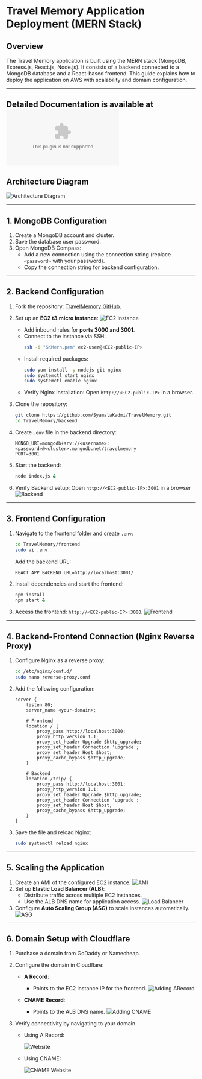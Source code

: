 
# Travel Memory Application Deployment (MERN Stack)

## Overview
The Travel Memory application is built using the MERN stack (MongoDB, Express.js, React.js, Node.js). It consists of a backend connected to a MongoDB database and a React-based frontend. This guide explains how to deploy the application on AWS with scalability and domain configuration.

---

Detailed Documentation is available at ![Comprehensive Documentation](MERNComprehensiveDocumentation.docx)
---

## Architecture Diagram
   ![Architecture Diagram](MernDeployment.drawio)

---

## 1. MongoDB Configuration
1. Create a MongoDB account and cluster.
2. Save the database user password.
3. Open MongoDB Compass:
   - Add a new connection using the connection string (replace `<password>` with your password).
   - Copy the connection string for backend configuration.

---

## 2. Backend Configuration
1. Fork the repository: [TravelMemory GitHub](https://github.com/UnpredictablePrashant/TravelMemory).
2. Set up an **EC2 t3.micro instance**:
   ![EC2 Instance](images/ec2.png)
   - Add inbound rules for **ports 3000 and 3001**.
   - Connect to the instance via SSH:
     ```bash
     ssh -i "SKMern.pem" ec2-user@<EC2-public-IP>
     ```
   - Install required packages:
     ```bash
     sudo yum install -y nodejs git nginx
     sudo systemctl start nginx
     sudo systemctl enable nginx
     ```
   - Verify Nginx installation: Open `http://<EC2-public-IP>` in a browser.

3. Clone the repository:
   ```bash
   git clone https://github.com/SyamalaKadmi/TravelMemory.git
   cd TravelMemory/backend
   ```
4. Create `.env` file in the backend directory:
   ```env
   MONGO_URI=mongodb+srv://<username>:<password>@<cluster>.mongodb.net/travelmemory
   PORT=3001
   ```
5. Start the backend:
   ```bash
   node index.js &
   ```
6. Verify Backend setup: Open `http://<EC2-public-IP>:3001` in a browser
   ![Backend](images/backend.png)
---

## 3. Frontend Configuration
1. Navigate to the frontend folder and create `.env`:
   ```bash
   cd TravelMemory/frontend
   sudo vi .env
   ```
   Add the backend URL:
   ```env
   REACT_APP_BACKEND_URL=http://localhost:3001/
   ```
2. Install dependencies and start the frontend:
   ```bash
   npm install
   npm start &
   ```
3. Access the frontend: `http://<EC2-public-IP>:3000`.
   ![Frontend](images/frontend.png)
---

## 4. Backend-Frontend Connection (Nginx Reverse Proxy)
1. Configure Nginx as a reverse proxy:
   ```bash
   cd /etc/nginx/conf.d/
   sudo nano reverse-proxy.conf
   ```
2. Add the following configuration:
   ```nginx
   server {
       listen 80;
       server_name <your-domain>;

       # Frontend
       location / {
           proxy_pass http://localhost:3000;
           proxy_http_version 1.1;
           proxy_set_header Upgrade $http_upgrade;
           proxy_set_header Connection 'upgrade';
           proxy_set_header Host $host;
           proxy_cache_bypass $http_upgrade;
       }

       # Backend
       location /trip/ {
           proxy_pass http://localhost:3001;
           proxy_http_version 1.1;
           proxy_set_header Upgrade $http_upgrade;
           proxy_set_header Connection 'upgrade';
           proxy_set_header Host $host;
           proxy_cache_bypass $http_upgrade;
       }
   }
   ```
3. Save the file and reload Nginx:
   ```bash
   sudo systemctl reload nginx
   ```

---

## 5. Scaling the Application
1. Create an AMI of the configured EC2 instance.
   ![AMI](images/AMI.png)
2. Set up **Elastic Load Balancer (ALB)**:
   - Distribute traffic across multiple EC2 instances.
   - Use the ALB DNS name for application access.
   ![Load Balancer](images/LoadBalancer.png)
3. Configure **Auto Scaling Group (ASG)** to scale instances automatically.
   ![ASG](images/ASG.png)

---

## 6. Domain Setup with Cloudflare
1. Purchase a domain from GoDaddy or Namecheap.
2. Configure the domain in Cloudflare:
   - **A Record**:
      - Points to the EC2 instance IP for the frontend.
      ![Adding ARecord](images/ARecordAddition.png)
    
   - **CNAME Record**:
      - Points to the ALB DNS name.
      ![Adding CNAME](images/CNameAddition.png)
     

3. Verify connectivity by navigating to your domain.
   - Using A Record:
     
      ![Website](images/ARecordWebsite.png)
   - Using CNAME:
     
      ![CNAME Website](images/CNameWebsite.png)
